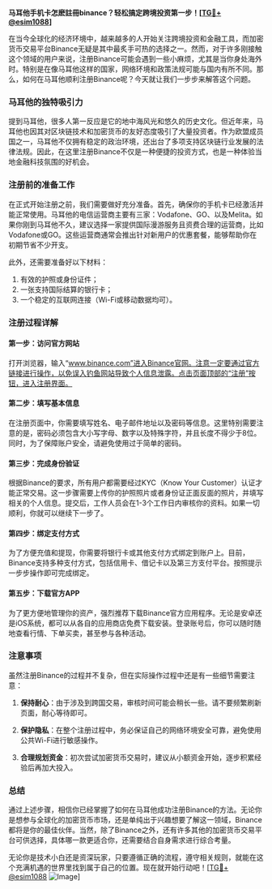 **马耳他手机卡怎麽註冊binance？轻松搞定跨境投资第一步！[[TG💪+ @esim1088](https://t.me/s/esim1088)]**

在当今全球化的经济环境中，越来越多的人开始关注跨境投资和金融工具，而加密货币交易平台Binance无疑是其中最炙手可热的选择之一。然而，对于许多刚接触这个领域的用户来说，注册Binance可能会遇到一些小麻烦，尤其是当你身处海外时。特别是在像马耳他这样的国家，网络环境和政策法规可能与国内有所不同。那么，如何在马耳他顺利注册Binance呢？今天就让我们一步步来解答这个问题。

### 马耳他的独特吸引力

提到马耳他，很多人第一反应是它的地中海风光和悠久的历史文化。但近年来，马耳他也因其对区块链技术和加密货币的友好态度吸引了大量投资者。作为欧盟成员国之一，马耳他不仅拥有稳定的政治环境，还出台了多项支持区块链行业发展的法律法规。因此，在这里注册Binance不仅是一种便捷的投资方式，也是一种体验当地金融科技氛围的好机会。

### 注册前的准备工作

在正式开始注册之前，我们需要做好充分准备。首先，确保你的手机卡已经激活并能正常使用。马耳他的电信运营商主要有三家：Vodafone、GO、以及Melita。如果你刚到马耳他不久，建议选择一家提供国际漫游服务且资费合理的运营商，比如Vodafone或GO。这些运营商通常会推出针对新用户的优惠套餐，能够帮助你在初期节省不少开支。

此外，还需要准备好以下材料：
1. 有效的护照或身份证件；
2. 一张支持国际结算的银行卡；
3. 一个稳定的互联网连接（Wi-Fi或移动数据均可）。

### 注册过程详解

#### 第一步：访问官方网站

打开浏览器，输入“www.binance.com”进入Binance官网。注意一定要通过官方链接进行操作，以免误入钓鱼网站导致个人信息泄露。点击页面顶部的“注册”按钮，进入注册界面。

#### 第二步：填写基本信息

在注册页面中，你需要填写姓名、电子邮件地址以及密码等信息。这里特别需要注意的是，密码必须包含大小写字母、数字以及特殊字符，并且长度不得少于8位。同时，为了保障账户安全，请避免使用过于简单的密码。

#### 第三步：完成身份验证

根据Binance的要求，所有用户都需要经过KYC（Know Your Customer）认证才能正常交易。这一步骤需要上传你的护照照片或者身份证正面反面的照片，并填写相关的个人信息。提交后，工作人员会在1-3个工作日内审核你的资料。如果一切顺利，你就可以继续下一步了。

#### 第四步：绑定支付方式

为了方便充值和提现，你需要将银行卡或其他支付方式绑定到账户上。目前，Binance支持多种支付方式，包括信用卡、借记卡以及第三方支付平台。按照提示一步步操作即可完成绑定。

#### 第五步：下载官方APP

为了更方便地管理你的资产，强烈推荐下载Binance官方应用程序。无论是安卓还是iOS系统，都可以从各自的应用商店免费下载安装。登录账号后，你可以随时随地查看行情、下单买卖，甚至参与各种活动。

### 注意事项

虽然注册Binance的过程并不复杂，但在实际操作过程中还是有一些细节需要注意：

1. **保持耐心**：由于涉及到跨国交易，审核时间可能会稍长一些。请不要频繁刷新页面，耐心等待即可。
   
2. **保护隐私**：在整个注册过程中，务必保证自己的网络环境安全可靠，避免使用公共Wi-Fi进行敏感操作。

3. **合理规划资金**：初次尝试加密货币交易时，建议从小额资金开始，逐步积累经验后再加大投入。

### 总结

通过上述步骤，相信你已经掌握了如何在马耳他成功注册Binance的方法。无论你是想参与全球化的加密货币市场，还是单纯出于兴趣想要了解这一领域，Binance都将是你的最佳伙伴。当然，除了Binance之外，还有许多其他的加密货币交易平台可供选择，具体哪一款更适合你，还需要结合自身需求进行综合考量。

无论你是技术小白还是资深玩家，只要遵循正确的流程，遵守相关规则，就能在这个充满机遇的世界里找到属于自己的位置。现在就开始行动吧！[[TG💪+ @esim1088](https://t.me/s/esim1088) ![Image](https://i.postimg.cc/4NQfJmqS/Snipaste-2025-05-13-00-14-12.png)]